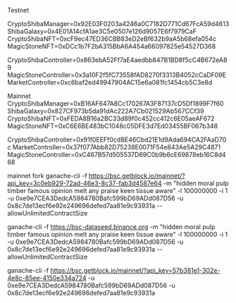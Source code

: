 


Testnet

CryptoShibaManager=0x92E03F0203a4246a0C7182D771Cd67FcA59d4613
ShibaGalaxy=0x4E01A14cfA1ae3C5e0507e126d9057E6f7979CaF
CryptoShibaNFT=0xcF9ec47ED36CBB83eD2eBf632b9aA5b68efa054c
MagicStoneNFT=0xDCc1b7F2bA315BbA6A454a66097825e54527D368

CryptoShibaController=0x863ebA52Ff7aE4aedbb847B1BD8f5cC4B672eA89
MagicStoneController=0x3a10F2f5fC73558fAD8270f3313B4052cCaDF09E
MarketController=0xc6baf2ed49947904AC15e6a081fc1454cb5C3e8d





Mainnet
CryptoShibaManager=0xB16AF647A8Cc170267A3F87137cD5Df1899F7f60
ShibaGalaxy=0x827CF973b5da91dAc222A7Cb021529Ab567CCf39
CryptoShibaNFT=0xFEDA8B16a2BC33d89f0c452cc412c6E05aeAF672
MagicStoneNFT=0xC6E6BE483bC1048c05DFE3d7Ed03455BF067b348

CryptoShibaController=0x91f0EEFf0cdBE46Cbd21E1d9Ada694CA2FAaD70c
MarketController=0x37f077Abb82D75238E0071F54e843Ae5A29C4871
MagicStoneController=0xC467B57d505537D69C0b9b6cE69878eb16C8d468





mainnet fork
ganache-cli -f https://bsc.getblock.io/mainnet/?api_key=3c0eb929-72ad-46e3-8c37-fab3d4587e64 -m "hidden moral pulp timber famous opinion melt any praise keen tissue aware" -l 100000000 -i 1 -u 0xe9e7CEA3DedcA5984780Bafc599bD69ADd087D56 -u 0x8c7de13ecf6e92e249696defed7aa81e9c93931a --allowUnlimitedContractSize

ganache-cli -f https://bsc-dataseed.binance.org -m "hidden moral pulp timber famous opinion melt any praise keen tissue aware" -l 100000000 -i 1 -u 0xe9e7CEA3DedcA5984780Bafc599bD69ADd087D56 -u 0x8c7de13ecf6e92e249696defed7aa81e9c93931a --allowUnlimitedContractSize



ganache-cli -f https://bsc.getblock.io/mainnet/?api_key=57b381e1-302e-4e8c-85ee-4150e334a724 -u 0xe9e7CEA3DedcA5984780Bafc599bD69ADd087D56 -u 0x8c7de13ecf6e92e249696defed7aa81e9c93931a